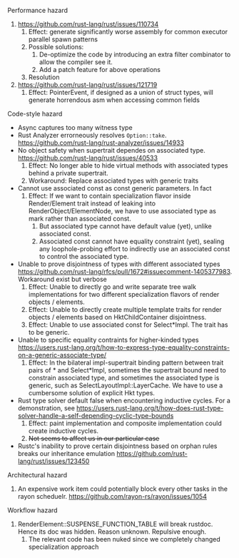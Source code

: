 Performance hazard
1. https://github.com/rust-lang/rust/issues/110734
    1. Effect: generate significantly worse assembly for common executor parallel spawn patterns
    2. Possible solutions: 
        1. De-optimize the code by introducing an extra filter combinator to allow the compiler see it.
        2. Add a patch feature for above operations
    3. Resolution 
2. https://github.com/rust-lang/rust/issues/121719
    1. Effect: PointerEvent, if designed as a union of struct types, will generate horrendous asm when accessing common fields


Code-style hazard
- Async captures too many witness type
- Rust Analyzer errorneously resolves `Option::take`. https://github.com/rust-lang/rust-analyzer/issues/14933
- No object safety when supertrait dependes on associated type. https://github.com/rust-lang/rust/issues/40533
    1. Effect: No longer able to hide virtual methods with associated types behind a private supertrait.
    2. Workaround: Replace associated types with generic traits
- Cannot use associated const as const generic parameters. In fact
    1. Effect: If we want to contain specialization flavor inside Render/Element trait instead of leaking into RenderObject/ElementNode, we have to use associated type as mark rather than associated const. 
        1. But associated type cannot have default value (yet), unlike associated const. 
        2. Associated const cannot have equality constraint (yet), sealing any loophole-probing effort to indirectly use an associated const to control the associated type.
- Unable to prove disjointness of types with different associated types https://github.com/rust-lang/rfcs/pull/1672#issuecomment-1405377983. Workaround exist but verbose
    1. Effect: Unable to directly go and write separate tree walk implementations for two different specialization flavors of render objects / elements. 
    2. Effect: Unable to directly create multiple template traits for render objects / elements based on HktChildContainer disjointness.
    3. Effect: Unable to use associated const for Select\*Impl. The trait has to be generic.
- Unable to specific equality contraints for higher-kinded types https://users.rust-lang.org/t/how-to-express-type-equality-constraints-on-a-generic-associate-type/
    1. Effect: In the bilateral impl-supertrait binding pattern between trait pairs of \* and Select\*Impl, sometimes the supertrait bound need to constrain associated type, and sometimes the associated type is generic, such as SelectLayoutImpl::LayerCache. We have to use a cumbersome solution of explicit Hkt types.
- Rust type solver default false when encountering inductive cycles. For a demonstration, see https://users.rust-lang.org/t/how-does-rust-type-solver-handle-a-self-depending-cyclic-type-bounds
    1. Effect: paint implementation and composite implementation could create inductive cycles.
    2. ~~Not seems to affect us in our particular case~~
- Rustc's inability to prove certain disjointness based on orphan rules breaks our inheritance emulation https://github.com/rust-lang/rust/issues/123450



Architectural hazard
1. An expensive work item could potentially block every other tasks in the rayon scheduelr. https://github.com/rayon-rs/rayon/issues/1054

Workflow hazard
1. RenderElement::SUSPENSE_FUNCTION_TABLE will break rustdoc. Hence its doc was hidden. Reason unknown. Repulsive enough.
    1. The relevant code has been nuked since we completely changed specialization approach